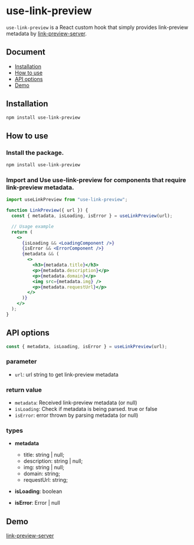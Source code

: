# use-link-preview

`use-link-preview` is a React custom hook that simply provides link-preview metadata by [link-preview-server](https://github.com/JaeseokWoo/link-preview-server).

## Document

- [Installation](#installation)
- [How to use](#how-to-use)
- [API options](#api-options)
- [Demo](#demo)

## Installation

```bash
npm install use-link-preview
```

## How to use

### Install the package.

```bash
npm install use-link-preview
```

### Import and Use use-link-preview for components that require link-preview metadata.

```jsx
import useLinkPreview from "use-link-preview";

function LinkPreview({ url }) {
  const { metadata, isLoading, isError } = useLinkPreview(url);

  // Usage example
  return (
    <>
      {isLoading && <LoadingComponent />}
      {isError && <ErrorComponent />}
      {metadata && (
        <>
          <h3>{metadata.title}</h3>
          <p>{metadata.description}</p>
          <p>{metadata.domain}</p>
          <img src={metadata.img} />
          <p>{metadata.requestUrl}</p>
        </>
      )}
    </>
  );
}
```

## API options

```js
const { metadata, isLoading, isError } = useLinkPreview(url);
```

### parameter

- `url`: url string to get link-preview metadata

### return value

- `metadata`: Received link-preview metadata (or null)
- `isLoading`: Check if metadata is being parsed. true or false
- `isError`: error thrown by parsing metadata (or null)

### types

- **metadata**

  - title: string | null;
  - description: string | null;
  - img: string | null;
  - domain: string;
  - requestUrl: string;

- **isLoading**: boolean

- **isError**: Error | null

## Demo

[link-preview-server](https://js-linkpreview.herokuapp.com/)
